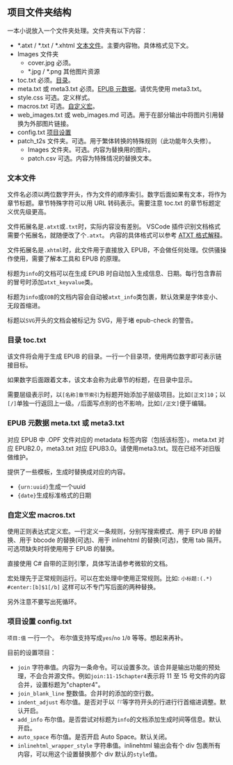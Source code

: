 ## 项目文件夹结构

一本小说放入一个文件夹处理。文件夹有以下内容：


+ \*.atxt / \*.txt / \*.xhtml [文本文件](#文本文件)。主要内容物。具体格式见下文。
+ Images 文件夹
    + cover.jpg 必须。
    + \*.jpg / \*.png 其他图片资源
+ toc.txt 必须。[目录](#目录-toctxt)。
+ meta.txt 或 meta3.txt 必须。[EPUB 元数据](#epub-元数据-metatxt-或-meta3txt)。请优先使用 meta3.txt。
+ style.css 可选。定义样式。
+ macros.txt 可选。[自定义宏](#自定义宏-macrostxt)。
+ web_images.txt 或 web_images.md 可选。用于在部分输出中将图片引用替换为外部图片链接。
+ config.txt [项目设置](#项目设置-configtxt)
+ patch_t2s 文件夹。可选。用于繁体转换的特殊规则（此功能年久失修）。
    + Images 文件夹。可选。内容为替换用的图片。
    + patch.csv 可选。内容为特殊情况的替换文本。


### 文本文件
文件名必须以两位数字开头，作为文件的顺序索引。数字后面如果有文本，将作为章节标题。章节特殊字符可以用 URL 转码表示。需要注意 toc.txt 的章节标题定义优先级更高。

文件拓展名是`.atxt`或`.txt`时，实际内容没有差别。 VSCode 插件识别文档格式需要个拓展名，就随便改了个`.atxt`。
内容的具体格式可以参考 [ATXT 格式解释](atxt-format.md)。

文件拓展名是`.xhtml`时，此文件用于直接放入 EPUB，不会做任何处理。仅供骚操作使用，需要了解本工具和 EPUB 的原理。

标题为`info`的文档可以在生成 EPUB 时自动加入生成信息、日期。每行包含靠前的冒号时添加`atxt_keyvalue`类。

标题为`info`或`EOB`的文档内容会自动被`atxt_info`类包裹，默认效果是字体变小、无段首缩进。

标题以`SVG`开头的文档会被标记为 SVG，用于堵 epub-check 的警告。


### 目录 toc.txt
该文件将会用于生成 EPUB 的目录。一行一个目录项，使用两位数字即可表示链接目标。

如果数字后面跟着文本，该文本会称为此章节的标题，在目录中显示。

需要层级表示时，以`[名称]章节索引`为标题开始添加子层级项目。比如`[正文]10`；以`[/]`单独一行返回上一级。`/`后面写点别的也不影响，比如`[/正文]`便于编辑。

### EPUB 元数据 meta.txt 或 meta3.txt
对应 EPUB 中 .OPF 文件对应的 metadata 标签内容（包括该标签）。meta.txt 对应 EPUB2.0，meta3.txt 对应 EPUB3.0。请使用meta3.txt。现在已经不对旧版做维护。

提供了一些模板，生成时替换成对应的内容。
+ `{urn:uuid}`生成一个uuid
+ `{date}`生成标准格式的日期

### 自定义宏 macros.txt
使用正则表达式定义宏。一行定义一条规则，分别写搜索模式、用于 EPUB 的替换、用于 bbcode 的替换(可选)、用于 inlinehtml 的替换(可选)，使用 tab 隔开。可选项缺失时将使用用于 EPUB 的替换。

直接使用 C# 自带的正则引擎，具体写法请参考微软的文档。

宏处理先于正常规则运行。可以在宏处理中使用正常规则。比如:
`小标题:(.*)    #center:[b]$1[/b]`
这样可以不专门写后面的两种替换。

另外注意不要写出死循环。


### 项目设置 config.txt
`项目:值`
一行一个。
布尔值支持写成`yes`/`no` `1`/`0` 等等。想起来再补。

目前的设置项目：
+ `join` 字符串值。内容为一条命令。可以设置多次。该合并是输出功能的预处理，不会合并源文件。例如`join:11-15chapter4`表示将 11 至 15 号文件的内容合并，设置标题为"chapter4"。
+ `join_blank_line` 整数值。合并时的添加的空行数。
+ `indent_adjust` 布尔值。是否对于以`「『`等字符开头的行进行行首缩进调整。默认开启。
+ `add_info` 布尔值。是否尝试对标题为`info`的文档添加生成时间等信息。默认开启。
+ `auto_space` 布尔值。是否开启 Auto Space。默认关闭。
+ `inlinehtml_wrapper_style` 字符串值。inlinehtml 输出会有个 div 包裹所有内容，可以用这个设置替换那个 div 默认的`style`值。